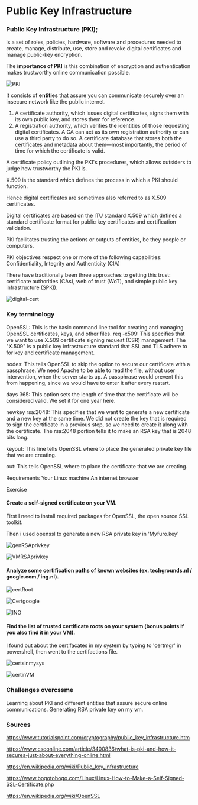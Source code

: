 # Public Key Infrastructure

### Public Key Infrastructure (PKI);

 is a set of roles, policies, hardware, software and procedures needed to create, manage, distribute, use, store and revoke digital certificates and manage public-key encryption.

 The **importance of PKI** is this combination of encryption and authentication makes trustworthy online communication possible.

![PKI](../00_includes/Public-Key-Infrastructure.png)

It consists of  **entities** that assure you can communicate securely over an insecure network like the public internet.

1. A certificate authority, which issues digital certificates, signs them with its own public key, and stores them for reference.
2. A registration authority, which verifies the identities of those requesting digital certificates. A CA can act as its own registration authority or can use a third party to do so.
A certificate database that stores both the certificates and metadata about them—most importantly, the period of time for which the certificate is valid.

A certificate policy outlining the PKI's procedures, which allows outsiders to judge how trustworthy the PKI is.

X.509 is the standard which defines the process in which a PKI should function. 

Hence digital certificates are sometimes also referred to as 
X.509 certificates.

Digital certificates are based on the ITU standard X.509 which defines a standard certificate format for public key certificates and certification validation. 

PKI facilitates trusting the actions or outputs of entities, be they people or computers. 

PKI objectives respect one or more of the following capabilities: Confidentiality, Integrity and Authenticity (CIA)

There have traditionally been three approaches to getting this trust: certificate authorities (CAs), web of trust (WoT), and simple public key infrastructure (SPKI).



![digital-cert](../00_includes/digital_certificate-x509.jpg)


### Key terminology
OpenSSL: This is the basic command line tool for creating and managing OpenSSL certificates, keys, and other files. req -x509: This specifies that we want to use X.509 certificate signing request (CSR) management. The "X.509" is a public key infrastructure standard that SSL and TLS adhere to for key and certificate management.

nodes: This tells OpenSSL to skip the option to secure our certificate with a passphrase. We need Apache to be able to read the file, without user intervention, when the server starts up. A passphrase would prevent this from happening, since we would have to enter it after every restart.

days 365: This option sets the length of time that the certificate will be considered valid. We set it for one year here.

newkey rsa:2048: This specifies that we want to generate a new certificate and a new key at the same time. We did not create the key that is required to sign the certificate in a previous step, so we need to create it along with the certificate. The rsa:2048 portion tells it to make an RSA key that is 2048 bits long.

keyout: This line tells OpenSSL where to place the generated private key file that we are creating.

out: This tells OpenSSL where to place the certificate that we are creating.

Requirements
Your Linux machine
An internet browser

Exercise
#### Create a self-signed certificate on your VM.


First I need to install required packages for OpenSSL, the open source SSL toolkit.

 Then i used openssl to generate a new RSA private key in 'Myfuro.key'

![genRSAprivkey](../00_includes/SEC06VMCert1.png)

![VMRSAprivkey](../00_includes/SEC06CMcert2.png)

#### Analyze some certification paths of known websites (ex. techgrounds.nl / google.com / ing.nl).

![certRoot](../00_includes/SEC06CertRoot.png)

![Certgoogle](../00_includes/SEC06Google%20(2).png)

![ING](../00_includes/SEC06ING.png)

#### Find the list of trusted certificate roots on your system (bonus points if you also find it in your VM).

I found out about the certifacates in my system by typing to 'certmgr' in powershell, then went to the certifactions file.

![certsinmysys](../00_includes/SEC06certbonus.png)

![certinVM](../00_includes/SEC06vmbonuscerts.png)


### Challenges overcssme

Learning about PKI and different entities that assure secure online communications. Generating RSA private key on my vm. 



### Sources

https://www.tutorialspoint.com/cryptography/public_key_infrastructure.htm

https://www.csoonline.com/article/3400836/what-is-pki-and-how-it-secures-just-about-everything-online.html


https://en.wikipedia.org/wiki/Public_key_infrastructure


https://www.bogotobogo.com/Linux/Linux-How-to-Make-a-Self-Signed-SSL-Certificate.php


https://en.wikipedia.org/wiki/OpenSSL
